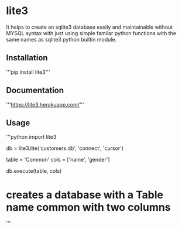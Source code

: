 # lite3
It helps to create an sqlite3 database easily and maintainable without MYSQL syntax with just using simple familar python functions with the same names as sqlite3 python builtin module.

## Installation
'''pip install lite3'''

## Documentation
'''https://lite3.herokuapp.com/'''

## Usage

'''python
import lite3

db = lite3.lite('customers.db', 'connect', 'cursor')

table = 'Common'
cols = ['name', 'gender']

db.execute(table, cols)
# creates a database with a Table name common with two columns

'''